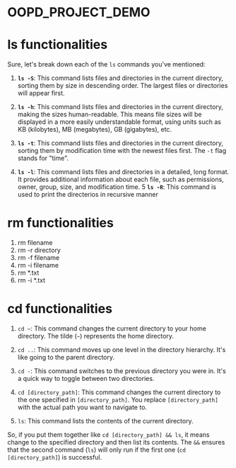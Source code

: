 # OOPD_PROJECT_DEMO
# ls functionalities 
Sure, let's break down each of the `ls` commands you've mentioned:

1. **`ls -S`**: This command lists files and directories in the current directory, sorting them by size in descending order. The largest files or directories will appear first.

2. **`ls -h`**: This command lists files and directories in the current directory, making the sizes human-readable. This means file sizes will be displayed in a more easily understandable format, using units such as KB (kilobytes), MB (megabytes), GB (gigabytes), etc.

3. **`ls -t`**: This command lists files and directories in the current directory, sorting them by modification time with the newest files first. The `-t` flag stands for "time".

4. **`ls -l`**: This command lists files and directories in a detailed, long format. It provides additional information about each file, such as permissions, owner, group, size, and modification time.
5  **`ls -R`**: This command is used to print the directerios in recursive manner
   
# rm functionalities 
1. rm filename
2. rm -r directory
3. rm -f filename
4. rm -i filename
5. rm *.txt
6. rm -i *.txt






# cd functionalities 

1. `cd ~`: This command changes the current directory to your home directory. The tilde (`~`) represents the home directory.

2. `cd ..`: This command moves up one level in the directory hierarchy. It's like going to the parent directory.

3. `cd -`: This command switches to the previous directory you were in. It's a quick way to toggle between two directories.

4. `cd [directory_path]`: This command changes the current directory to the one specified in `[directory_path]`. You replace `[directory_path]` with the actual path you want to navigate to.

5. `ls`: This command lists the contents of the current directory.

So, if you put them together like `cd [directory_path] && ls`, it means change to the specified directory and then list its contents. The `&&` ensures that the second command (`ls`) will only run if the first one (`cd [directory_path]`) is successful.
